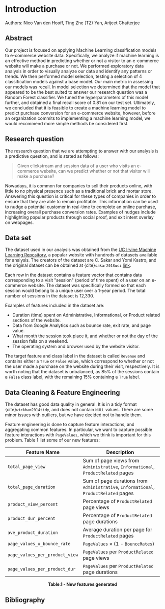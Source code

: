 # Introduction

Authors: Nico Van den Hooff, Ting Zhe (TZ) Yan, Arijeet Chatterjee

## Abstract

Our project is focused on applying Machine Learning classification models to e-commerce website data.  Specifically, we analyze if machine learning is an effective method in predicting whether or not a visitor to an e-commerce website will make a purchase or not.  We performed exploratory data analysis in order to visually analyze our data and identify any patterns or trends.  We then performed model selection, testing a selection of 4 classification models against a base model.  Our main metric in assessing our models was recall.  In model selection we determined that the model that appeared to be the best suited to answer our research question was a Random Forest classifier.  We tuned the hyperparameters of this model further, and obtained a final recall score of 0.81 on our test set.  Ultimately, we concluded that it is feasible to create a machine learning model to predict purchase conversion for an e-commerce website, however, before an organization commits to implementing a machine learning model, we would recommend more simple methods be considered first.

## Research question

The research question that we are attempting to answer with our analysis is a predictive question, and is stated as follows:
> Given clickstream and session data of a user who visits an e-commerce website, can we predict whether or not that visitor will make a purchase?

Nowadays, it is common for companies to sell their products online, with little to no physical presence such as a traditional brick and mortar store. Answering this question is critical for these types of companies in order to ensure that they are able to remain profitable. This information can be used to nudge a potential customer in real-time to complete an online purchase, increasing overall purchase conversion rates. Examples of nudges include highlighting popular products through social proof, and exit intent overlay on webpages.

## Data set

The dataset used in our analysis was obtained from the [UC Irvine Machine Learning Repository](https://archive-beta.ics.uci.edu/), a popular website with hundreds of datasets available for analysis. The creators of the dataset are C. Sakar and Yomi Kastro, and the original dataset can be obtained at {cite}`sakar2018uci` [link](https://archive-beta.ics.uci.edu/ml/datasets/online+shoppers+purchasing+intention+dataset).

Each row in the dataset contains a feature vector that contains data corresponding to a visit "session" (period of time spent) of a user on an e-commerce website. The dataset was specifically formed so that each session would belong to a unique user over a 1-year period. The total number of sessions in the dataset is 12,330.

Examples of features included in the dataset are:

- Duration (time) spent on Administrative, Informational, or Product related sections of the website.
- Data from Google Analytics such as bounce rate, exit rate, and page value.
- What month the session took place it, and whether or not the day of the session falls on a weekend.
- The operating system and browser used by the website visitor.

The target feature and class label in the dataset is called `Revenue` and contains either a `True` or `False` value, which correspond to whether or not the user made a purchase on the website during their visit, respectively. It is worth noting that the dataset is unbalanced, as 85% of the sessions contain a `False` class label, with the remaining 15% containing a `True` label.

## Data Cleaning & Feature Engineering

The dataset has good data quality in general. It is in a tidy format {cite}`wickham2014tidy`, and does not contain `NULL` values. There are some minor issues with outliers, but we have decided not to handle them.

Feature engineering is done to capture feature interactions, and aggregating common features. In particular, we want to capture possible feature interactions with `PageValues`, which we think is important for this problem. Table 1 list some of our new features:

| Feature Name          |      Description      |
|-----------------------|-----------------------|
| `total_page_view`     | Sum of page views from `Administrative`, `Informational`, `ProductRelated` pages |
| `total_page_duration` | Sum of page durations from `Administrative`, `Informational`, `ProductRelated` pages |
| `product_view_percent`| Percentage of `ProductRelated` page views |
| `product_dur_percent`| Percentage of `ProductRelated` page durations |
| `ave_product_duration`| Average duration per page for `ProductRelated` pages |
| `page_values_x_bounce_rate`| `PageValues` $\times$ (1 - `BounceRates`) |
| `page_values_per_product_view`| `PageValues` per `ProductRelated` page views |
| `page_values_per_product_dur`| `PageValues` per `ProductRelated` page durations |
<figcaption align = "center"><b>Table.1 - New features generated</b></figcaption>

## Bibliography

```{bibliography}
```
